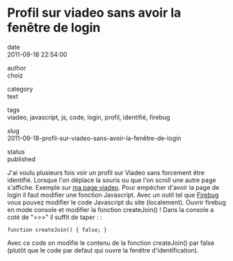 Profil sur viadeo sans avoir la fenêtre de login
================================================

date  
2011-09-18 22:54:00

author  
choiz

category  
text

tags  
viadeo, javascript, js, code, login, profil, identifié, firebug

slug  
2011-09-18-profil-sur-viadeo-sans-avoir-la-fenêtre-de-login

status  
published

J'ai voulu plusieurs fois voir un profil sur Viadeo sans forcement être
identifié. Lorsque l'on déplace la souris ou que l'on scroll une autre
page s'affiche. Exemple sur [ma page
viadeo](http://www.viadeo.com/fr/profile/francois.lasserre1). Pour
empécher d'avoir la page de login il faut modifier une fonction
Javascript. Avec un outil tel que [Firebug](http://www.getfirebug.com)
vous pouvez modifier le code Javascript du site (localement). Ouvrir
firebug en mode console et modifier la fonction createJoin() ! Dans la
console a coté de "&gt;&gt;&gt;" il suffit de taper : :

    function createJoin() { false; }

Avec ce code on modifie le contenu de la fonction createJoin() par false
(plutôt que le code par defaut qui ouvre la fenêtre d'identification).
